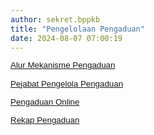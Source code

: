 ```yaml
---
author: sekret.bppkb
title: "Pengelolaan Pengaduan"
date: 2024-08-07 07:00:19
---
```


<p style="margin: 0cm; line-height: 1.1;"><span style="font-size: 10pt; font-family: arial, helvetica, sans-serif;"><a href="/master-pengelolaan-pengaduan/alur-mekanisme-pengaduan"><span style="vertical-align: inherit;"><span style="vertical-align: inherit;">Alur Mekanisme Pengaduan</span></span></a></span></p>

<p style="margin: 0cm; line-height: 1.1;"><span style="font-family: arial, helvetica, sans-serif; font-size: 10pt;">&nbsp;</span></p>

<p style="margin: 0cm; line-height: 1.1;"><span style="font-size: 10pt; font-family: arial, helvetica, sans-serif;"><a href="/master-pengelolaan-pengaduan/pejabat-pengelola-pengaduan"><span style="vertical-align: inherit;"><span style="vertical-align: inherit;">Pejabat Pengelola Pengaduan</span></span></a></span></p>

<p style="margin: 0cm; line-height: 1.1;"><span style="font-family: arial, helvetica, sans-serif; font-size: 10pt;">&nbsp;</span></p>

<p style="margin: 0cm; line-height: 1.1;"><span style="font-size: 10pt; font-family: arial, helvetica, sans-serif;"><a href="https://docs.google.com/forms/d/1fa-wNkLbkmdtC-VUa23765_Ra68I8OZZe-i0B2sKkm0/"><span style="vertical-align: inherit;"><span style="vertical-align: inherit;">Pengaduan Online</span></span></a></span></p>

<p style="margin: 0cm; line-height: 1.1;"><span style="font-family: arial, helvetica, sans-serif; font-size: 10pt;">&nbsp;</span></p>

<p style="margin: 0cm; line-height: 1.1;"><span style="font-size: 10pt; font-family: arial, helvetica, sans-serif;"><a href="/master-pengelolaan-pengaduan/rekapitulasi-pengaduan"><span style="vertical-align: inherit;"><span style="vertical-align: inherit;">Rekap Pengaduan</span></span></a></span></p>

<p style="margin: 0cm; line-height: 1.1;"><span style="font-family: arial, helvetica, sans-serif; font-size: 10pt;">&nbsp;</span></p>

<p style="line-height: 1.1;"><span style="font-family: arial, helvetica, sans-serif; font-size: 10pt;">&nbsp;</span></p>
